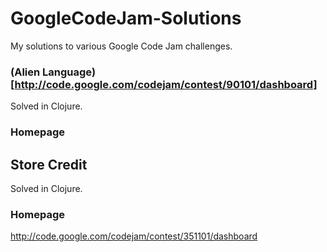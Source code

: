 # GoogleCodeJam-Solutions

My solutions to various Google Code Jam challenges.

### (Alien Language) [http://code.google.com/codejam/contest/90101/dashboard]
Solved in Clojure.
### Homepage


## Store Credit
Solved in Clojure.
### Homepage
http://code.google.com/codejam/contest/351101/dashboard

